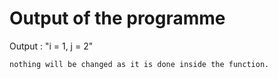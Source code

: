 # Output of the programme

Output : "i = 1, j = 2"
    
    nothing will be changed as it is done inside the function.


